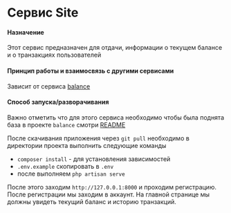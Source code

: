 # Сервис Site

#### Назначение

Этот сервис предназначен для отдачи, информации о текущем балансе и о транзакциях пользователей

#### Принцип работы и взаимосвязь с другими сервисами

Зависит от сервиса [balance](https://github.com/MartirosyanMurad/balance)

#### Способ запуска/разворачивания

Важно отметить что для этого сервиса необходимо чтобы была поднята база в проекте `balance` смотри [README](https://github.com/MartirosyanMurad/balance/blob/master/README.md)

После скачивания приложения через `git pull` необходимо в директории проекта выполнить следующие команды
- `composer install` - для установления зависимостей
- `.env.example` скопировать в `.env`
- после выполняем `php artisan serve`


После этого заходим `http://127.0.0.1:8000` и проходим регистрацию.
После регистрации мы заходим в аккаунт.
На главной странице мы должны увидеть текущий баланс и историю транзакций.
